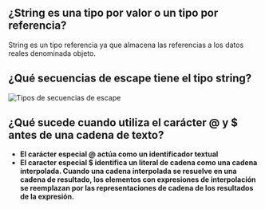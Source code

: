 ## ¿String es una tipo por valor o un tipo por referencia?
String es un tipo referencia ya que almacena las referencias a los datos reales denominada objeto.

## ¿Qué secuencias de escape tiene el tipo string?

![Tipos de secuencias de escape](https://i2.wp.com/blog.auriboxtraining.com/wp-content/uploads/2016/01/Imagen62.png)

## ¿Qué sucede cuando utiliza el carácter @ y $ antes de una cadena de texto?

- **El carácter especial @ actúa como un identificador textual**
- **El caracter especial $ identifica un literal de cadena como una cadena interpolada. Cuando una cadena interpolada se resuelve en una cadena de resultado, los elementos con expresiones de interpolación se reemplazan por las representaciones de cadena de los resultados de la expresión.**